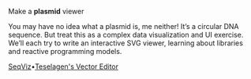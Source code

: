 Make a **plasmid** viewer

You may have no idea what a plasmid is, me neither! It’s a circular DNA sequence. But treat this as a complex data visualization and UI exercise. We’ll each try to write an interactive SVG viewer, learning about libraries and reactive programming models.

[SeqViz](https://github.com/Lattice-Automation/seqviz)•[Teselagen's Vector Editor](https://github.com/TeselaGen/openVectorEditor)